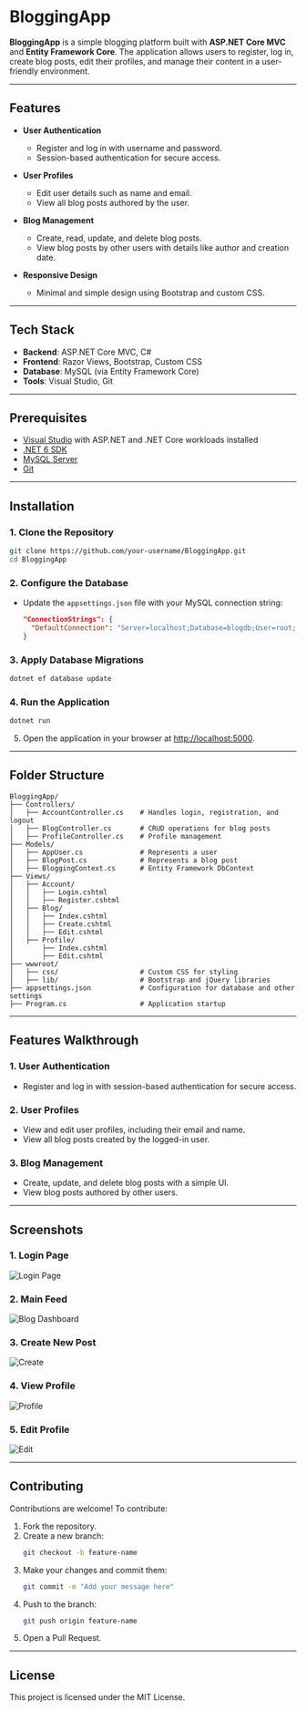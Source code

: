 # BloggingApp

**BloggingApp** is a simple blogging platform built with **ASP.NET Core MVC** and **Entity Framework Core**. The application allows users to register, log in, create blog posts, edit their profiles, and manage their content in a user-friendly environment.

---

## Features

- **User Authentication**
  - Register and log in with username and password.
  - Session-based authentication for secure access.

- **User Profiles**
  - Edit user details such as name and email.
  - View all blog posts authored by the user.

- **Blog Management**
  - Create, read, update, and delete blog posts.
  - View blog posts by other users with details like author and creation date.

- **Responsive Design**
  - Minimal and simple design using Bootstrap and custom CSS.

---

## Tech Stack

- **Backend**: ASP.NET Core MVC, C#
- **Frontend**: Razor Views, Bootstrap, Custom CSS
- **Database**: MySQL (via Entity Framework Core)
- **Tools**: Visual Studio, Git

---

## Prerequisites

- [Visual Studio](https://visualstudio.microsoft.com/) with ASP.NET and .NET Core workloads installed
- [.NET 6 SDK](https://dotnet.microsoft.com/download/dotnet/6.0)
- [MySQL Server](https://dev.mysql.com/downloads/)
- [Git](https://git-scm.com/)

---

## Installation

### 1. Clone the Repository

```bash
git clone https://github.com/your-username/BloggingApp.git
cd BloggingApp
```

### 2. Configure the Database

- Update the `appsettings.json` file with your MySQL connection string:
  ```json
  "ConnectionStrings": {
    "DefaultConnection": "Server=localhost;Database=blogdb;User=root;Password=yourpassword;"
  }
  ```

### 3. Apply Database Migrations

```bash
dotnet ef database update
```

### 4. Run the Application

```bash
dotnet run
```

5. Open the application in your browser at [http://localhost:5000](http://localhost:5000).

---

## Folder Structure

```
BloggingApp/
├── Controllers/
│   ├── AccountController.cs    # Handles login, registration, and logout
│   ├── BlogController.cs       # CRUD operations for blog posts
│   ├── ProfileController.cs    # Profile management
├── Models/
│   ├── AppUser.cs              # Represents a user
│   ├── BlogPost.cs             # Represents a blog post
│   ├── BloggingContext.cs      # Entity Framework DbContext
├── Views/
│   ├── Account/
│   │   ├── Login.cshtml
│   │   ├── Register.cshtml
│   ├── Blog/
│   │   ├── Index.cshtml
│   │   ├── Create.cshtml
│   │   ├── Edit.cshtml
│   ├── Profile/
│       ├── Index.cshtml
│       ├── Edit.cshtml
├── wwwroot/
│   ├── css/                    # Custom CSS for styling
│   ├── lib/                    # Bootstrap and jQuery libraries
├── appsettings.json            # Configuration for database and other settings
├── Program.cs                  # Application startup
```

---

## Features Walkthrough

### 1. User Authentication
- Register and log in with session-based authentication for secure access.

### 2. User Profiles
- View and edit user profiles, including their email and name.
- View all blog posts created by the logged-in user.

### 3. Blog Management
- Create, update, and delete blog posts with a simple UI.
- View blog posts authored by other users.

---

## Screenshots

### 1. Login Page
![Login Page](imgs/img1.PNG)

### 2. Main Feed
![Blog Dashboard](imgs/img2.PNG)

### 3. Create New Post
![Create](imgs/img3.PNG)

### 4. View Profile
![Profile](imgs/img4.PNG)

### 5. Edit Profile
![Edit](imgs/img5.PNG)

---

## Contributing

Contributions are welcome! To contribute:

1. Fork the repository.
2. Create a new branch:
   ```bash
   git checkout -b feature-name
   ```
3. Make your changes and commit them:
   ```bash
   git commit -m "Add your message here"
   ```
4. Push to the branch:
   ```bash
   git push origin feature-name
   ```
5. Open a Pull Request.

---

## License

This project is licensed under the MIT License.



